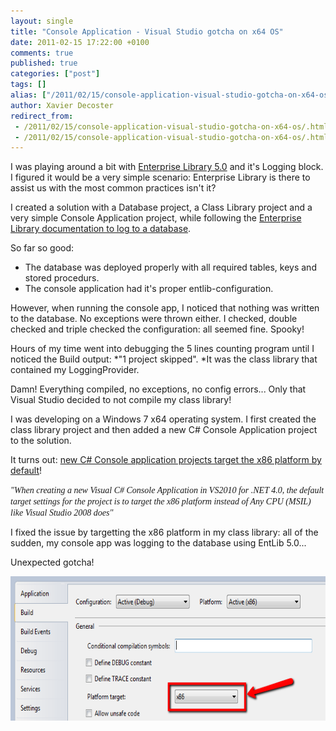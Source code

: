 ```yaml
---
layout: single
title: "Console Application - Visual Studio gotcha on x64 OS"
date: 2011-02-15 17:22:00 +0100
comments: true
published: true
categories: ["post"]
tags: []
alias: ["/2011/02/15/console-application-visual-studio-gotcha-on-x64-os/"]
author: Xavier Decoster
redirect_from:
 - /2011/02/15/console-application-visual-studio-gotcha-on-x64-os/.html
 - /2011/02/15/console-application-visual-studio-gotcha-on-x64-os/.html
---
```

<p>I was playing around a bit with <a href="http://entlib.codeplex.com/" target="_blank">Enterprise Library 5.0</a> and it's Logging block. I figured it would be a very simple scenario: Enterprise Library is there to assist us with the most common practices isn't it?</p>

<p>I created a solution with a Database project, a Class Library project and a very simple Console Application project, while following the <a href="http://msdn.microsoft.com/en-us/library/ff664543%28v=PandP.50%29.aspx" target="_blank">Enterprise Library documentation to log to a database</a>.</p>

<p>So far so good:</p>

<ul>
<li>The database was deployed properly with all required tables, keys and stored procedurs.</li>
<li>The console application had it's proper entlib-configuration.</li>
</ul>

<p>However, when running the console app, I noticed that nothing was written to the database. No exceptions were thrown either. I checked, double checked and triple checked the configuration: all seemed fine. Spooky!</p>

<p>Hours of my time went into debugging the 5 lines counting program until I noticed the Build output: *"1 project skipped". *It was the class library that contained my LoggingProvider.</p>

<p>Damn! Everything compiled, no exceptions, no config errors... Only that Visual Studio decided to not compile my class library!</p>

<p>I was developing on a Windows 7 x64 operating system. I first created the class library project and then added a new C# Console Application project to the solution.</p>

<p>It turns out: <a href="http://connect.microsoft.com/VisualStudio/feedback/details/455103/new-c-console-application-targets-x86-by-default" target="_blank">new C# Console application projects target the x86 platform by default</a>!</p>

<p><span style="font-family: verdana,geneva;"><em>"When creating a new Visual C# Console Application in VS2010 for .NET 4.0, the default target settings for the project is to target the x86 platform instead of Any CPU (MSIL) like Visual Studio 2008 does"</em></span></p>

<p>I fixed the issue by targetting the x86 platform in my class library: all of the sudden, my console app was logging to the database using EntLib 5.0...</p>

<p>Unexpected gotcha!</p>

<p><img alt="" src="/images/2010-02-15/2011-2-targetting_x86_platform.png" width="650" height="231" /></p>
